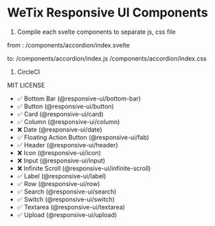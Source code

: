 # WeTix Responsive UI Components

1. Compile each svelte components to separate js, css file

from :
/components/accordion/index.svelte

to:
/components/accordion/index.js
/components/accordion/index.css

1. CircleCI

MIT LICENSE

- ✅ Bottom Bar (@responsive-ui/bottom-bar)
- ✅ Button (@responsive-ui/button)
- ✅ Card (@responsive-ui/card)
- ✅ Column (@responsive-ui/column)
- ❌ Date (@responsive-ui/date)
- ✅ Floating Action Button (@responsive-ui/fab)
- ✅ Header (@responsive-ui/header)
- ❌ Icon (@responsive-ui/icon)
- ❌ Input (@responsive-ui/input)
- ❌ Infinite Scroll (@responsive-ui/infinite-scroll)
- ✅ Label (@responsive-ui/label)
- ✅ Row (@responsive-ui/row)
- ✅ Search (@responsive-ui/search)
- ✅ Switch (@responsive-ui/switch)
- ✅ Textarea (@responsive-ui/textarea)
- ✅ Upload (@responsive-ui/upload)
